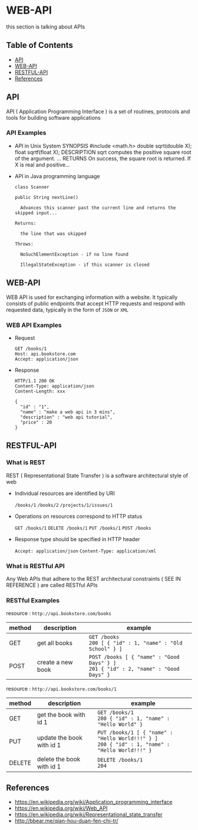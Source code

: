 # WEB-API

this section is talking about APIs

## Table of Contents
- [API](#API)
- [WEB-API](#WEB-API)
- [RESTFUL-API](#RESTFUL-API)
- [References](#References)

## API
API ( Application Programming Interface ) is a set of routines, protocols and tools for building software applications

### API Examples

- API in Unix System
      SYNOPSIS
                  #include <math.h>
                  double sqrt(double X);
                  float  sqrtf(float X);
      DESCRIPTION
             sqrt computes the positive square root of the argument. ...
      RETURNS
             On success, the square root is returned. If X is real and positive...

- API in Java programming language

      class Scanner

      public String nextLine()

        Advances this scanner past the current line and returns the skipped input...

      Returns:

        the line that was skipped

      Throws:

        NoSuchElementException - if no line found

        IllegalStateException - if this scanner is closed        


## WEB-API
WEB API is used for exchanging information with a website.
It typically consists of public endpoints  that accept HTTP requests and respond with requested data,
typically in the form of `JSON` or `XML`

### WEB API Examples

- Request

      GET /books/1
      Host: api.bookstore.com
      Accept: application/json

- Response

      HTTP/1.1 200 OK
      Content-Type: application/json
      Content-Length: xxx

      {
        "id" : "1",
        "name" : "make a web api in 3 mins",
        "description" : "web api tutorial",
        "price" : 20
      }

## RESTFUL-API

### What is REST
REST ( Representational State Transfer ) is a software architectural style of web

- Individual resources are identified by URI

  `/books/1` `/books/2` `/projects/1/issues/1`

- Operations on resources correspond to HTTP status

  `GET /books/1` `DELETE /books/1` `PUT /books/1` `POST /books`

- Response type should be specified in HTTP header

  `Accept: application/json`  `Content-Type: application/xml`

### What is RESTful API
Any Web APIs that adhere to the REST architectural constraints ( SEE IN REFERENCE ) are called RESTful APIs

### RESTful Examples

resource : `http://api.bookstore.com/books`

method   |  description | example
-----    |  -------   | ----------
GET      | get all books | `GET /books` <br> `200 [ { "id" : 1, "name" : "Old School" } ]`
POST     | create a new book | `POST /books [ { "name" : "Good Days" } ]` <br> `201 { "id" : 2, "name" : "Good Days" }`

resource : `http://api.bookstore.com/books/1`

method   |  description | example
-----    |  -------   | ----------
GET      | get the book with id 1 | `GET /books/1` <br> `200 { "id" : 1, "name" : "Hello World" }`
PUT      | update the book with id 1 | `PUT /books/1 [ { "name" : "Hello World!!!" } ]` <br> `200 { "id" : 1, "name" : "Hello World!!!" }`
DELETE   | delete the book with id 1 | `DELETE /books/1` <br> `204`

## References
- https://en.wikipedia.org/wiki/Application_programming_interface
- https://en.wikipedia.org/wiki/Web_API
- https://en.wikipedia.org/wiki/Representational_state_transfer
- http://bbear.me/qian-hou-duan-fen-chi-tr/
